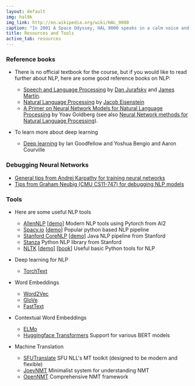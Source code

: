 ```yaml
---
layout: default
img: hal9k
img_link: http://en.wikipedia.org/wiki/HAL_9000
caption: "In 2001 A Space Odyssey, HAL 9000 speaks in a calm voice and conversational manner in constrast to the humans."
title: Resources and Tools
active_tab: resources
---
```


### Reference books

* There is no official textbook for the course, but if you would like to read further about NLP, here are some good reference books on NLP:
    * [Speech and Language Processing](https://web.stanford.edu/~jurafsky/slp3/) by [Dan Jurafsky](http://www.stanford.edu/~jurafsky) and [James Martin](http://www.cs.colorado.edu/~martin).
    * [Natural Language Processing](https://github.com/jacobeisenstein/gt-nlp-class/blob/master/notes/eisenstein-nlp-notes.pdf) by [Jacob Eisenstein](https://jacobeisenstein.github.io/)
    * [A Primer on Neural Network Models for Natural Language Processing](http://u.cs.biu.ac.il/~yogo/nnlp.pdf) by Yoav Goldberg (see also [Neural Network methods for Natural Language Processing](http://www.morganclaypool.com/doi/10.2200/S00762ED1V01Y201703HLT037)).

* To learn more about deep learning
    * [Deep learning](http://www.deeplearningbook.org/) by Ian Goodfellow and Yoshua Bengio and Aaron Courville

### Debugging Neural Networks
* [General tips from Andrej Karpathy for training neural networks](http://karpathy.github.io/2019/04/25/recipe/)
* [Tips from Graham Neubig (CMU CS11-747) for debugging NLP models](http://www.phontron.com/class/nn4nlp2020/assets/slides/nn4nlp-10-debugging.pdf)


### Tools

* Here are some useful NLP tools
    * [AllenNLP](https://allennlp.org/) \[[demo](https://demo.allennlp.org/)\] Modern NLP tools using Pytorch from AI2 
    * [Spacy.io](https://spacy.io/) \[[demo](https://explosion.ai/demos/)\] Popular python based NLP pipeline
    * [Stanford CoreNLP](https://stanfordnlp.github.io/CoreNLP/) \[[demo](http://corenlp.run/)\] Java NLP pipeline from Stanford
    * [Stanza](https://stanfordnlp.github.io/stanza) Python NLP library from Stanford
    * [NLTK](https://www.nltk.org/) \[[demo](http://text-processing.com/demo/)\] \[[book](http://www.nltk.org/book_1ed/)\] Useful basic Python tools for NLP

* Deep learning for NLP
    * [TorchText](https://torchtext.readthedocs.io/en/latest/)

* Word Embeddings
    * [Word2Vec](https://code.google.com/archive/p/word2vec/)
    * [GloVe](https://nlp.stanford.edu/projects/glove/)
    * [FastText](https://fasttext.cc/) 

* Contextual Word Embeddings 
    * [ELMo](https://allennlp.org/elmo)
    * [Huggingface Transformers](https://huggingface.co/transformers/) Support for various BERT models

* Machine Translation
    * [SFUTranslate](https://github.com/sfu-natlang/SFUTranslate) SFU NLL's MT toolkit (designed to be modern and flexible) 
    * [JoeyNMT](https://github.com/joeynmt/joeynmt) Minimalist system for understanding NMT
    * [OpenNMT](https://opennmt.net/) Comprehensive NMT framework

